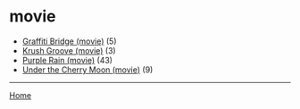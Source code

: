 # movie

  * [Graffiti Bridge (movie)](./movie/graffiti-bridge/) (5)
  * [Krush Groove (movie)](./movie/krush-groove/) (3)
  * [Purple Rain (movie)](./movie/purple-rain/) (43)
  * [Under the Cherry Moon (movie)](./movie/under-the-cherry-moon/) (9)

----

[Home](../)
